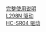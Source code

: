 [完整使用说明][完整使用说明]  
[L298N 驱动][L298N 驱动]  
[HC-SR04 驱动][HC-SR04 驱动]  

[完整使用说明]:https://loli.world/graduation-design-to-do-a-small-toy-open-source  
[L298N 驱动]:https://github.com/lilyvya/L298N  
[HC-SR04 驱动]:https://github.com/lilyvya/HC-SR04  
